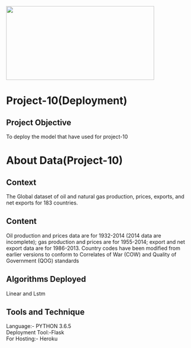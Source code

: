 <img src="https://biz.prlog.org/excelrsolutionshyd/logo.png" width="400" height="200">

# Project-10(Deployment)

## Project Objective 
To deploy the model that have used for project-10


# About Data(Project-10)
## Context  
The Global dataset of oil and natural gas production, prices, exports, and net exports for 183 countries.

## Content  
Oil production and prices data are for 1932-2014 (2014 data are incomplete); gas production and prices are for 1955-2014; export and net export data are for 1986-2013. Country codes have been modified from earlier versions to conform to Correlates of War (COW) and Quality of Government (QOG) standards

## Algorithms Deployed
Linear and Lstm

## Tools and Technique
Language:-       PYTHON 3.6.5  
Deployment Tool:-Flask  
For Hosting:-    Heroku

